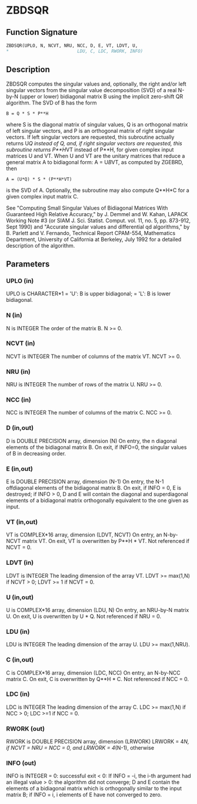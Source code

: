 # ZBDSQR

## Function Signature

```fortran
ZBDSQR(UPLO, N, NCVT, NRU, NCC, D, E, VT, LDVT, U,
*                          LDU, C, LDC, RWORK, INFO)
```

## Description


 ZBDSQR computes the singular values and, optionally, the right and/or
 left singular vectors from the singular value decomposition (SVD) of
 a real N-by-N (upper or lower) bidiagonal matrix B using the implicit
 zero-shift QR algorithm.  The SVD of B has the form

    B = Q * S * P**H

 where S is the diagonal matrix of singular values, Q is an orthogonal
 matrix of left singular vectors, and P is an orthogonal matrix of
 right singular vectors.  If left singular vectors are requested, this
 subroutine actually returns U*Q instead of Q, and, if right singular
 vectors are requested, this subroutine returns P**H*VT instead of
 P**H, for given complex input matrices U and VT.  When U and VT are
 the unitary matrices that reduce a general matrix A to bidiagonal
 form: A = U*B*VT, as computed by ZGEBRD, then

    A = (U*Q) * S * (P**H*VT)

 is the SVD of A.  Optionally, the subroutine may also compute Q**H*C
 for a given complex input matrix C.

 See "Computing  Small Singular Values of Bidiagonal Matrices With
 Guaranteed High Relative Accuracy," by J. Demmel and W. Kahan,
 LAPACK Working Note #3 (or SIAM J. Sci. Statist. Comput. vol. 11,
 no. 5, pp. 873-912, Sept 1990) and
 "Accurate singular values and differential qd algorithms," by
 B. Parlett and V. Fernando, Technical Report CPAM-554, Mathematics
 Department, University of California at Berkeley, July 1992
 for a detailed description of the algorithm.

## Parameters

### UPLO (in)

UPLO is CHARACTER*1 = 'U': B is upper bidiagonal; = 'L': B is lower bidiagonal.

### N (in)

N is INTEGER The order of the matrix B. N >= 0.

### NCVT (in)

NCVT is INTEGER The number of columns of the matrix VT. NCVT >= 0.

### NRU (in)

NRU is INTEGER The number of rows of the matrix U. NRU >= 0.

### NCC (in)

NCC is INTEGER The number of columns of the matrix C. NCC >= 0.

### D (in,out)

D is DOUBLE PRECISION array, dimension (N) On entry, the n diagonal elements of the bidiagonal matrix B. On exit, if INFO=0, the singular values of B in decreasing order.

### E (in,out)

E is DOUBLE PRECISION array, dimension (N-1) On entry, the N-1 offdiagonal elements of the bidiagonal matrix B. On exit, if INFO = 0, E is destroyed; if INFO > 0, D and E will contain the diagonal and superdiagonal elements of a bidiagonal matrix orthogonally equivalent to the one given as input.

### VT (in,out)

VT is COMPLEX*16 array, dimension (LDVT, NCVT) On entry, an N-by-NCVT matrix VT. On exit, VT is overwritten by P**H * VT. Not referenced if NCVT = 0.

### LDVT (in)

LDVT is INTEGER The leading dimension of the array VT. LDVT >= max(1,N) if NCVT > 0; LDVT >= 1 if NCVT = 0.

### U (in,out)

U is COMPLEX*16 array, dimension (LDU, N) On entry, an NRU-by-N matrix U. On exit, U is overwritten by U * Q. Not referenced if NRU = 0.

### LDU (in)

LDU is INTEGER The leading dimension of the array U. LDU >= max(1,NRU).

### C (in,out)

C is COMPLEX*16 array, dimension (LDC, NCC) On entry, an N-by-NCC matrix C. On exit, C is overwritten by Q**H * C. Not referenced if NCC = 0.

### LDC (in)

LDC is INTEGER The leading dimension of the array C. LDC >= max(1,N) if NCC > 0; LDC >=1 if NCC = 0.

### RWORK (out)

RWORK is DOUBLE PRECISION array, dimension (LRWORK) LRWORK = 4*N, if NCVT = NRU = NCC = 0, and LRWORK = 4*(N-1), otherwise

### INFO (out)

INFO is INTEGER = 0: successful exit < 0: If INFO = -i, the i-th argument had an illegal value > 0: the algorithm did not converge; D and E contain the elements of a bidiagonal matrix which is orthogonally similar to the input matrix B; if INFO = i, i elements of E have not converged to zero.

